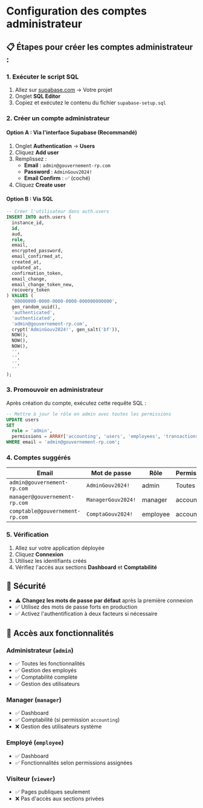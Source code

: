 # Configuration des comptes administrateur

## 📋 **Étapes pour créer les comptes administrateur :**

### **1. Exécuter le script SQL**
1. Allez sur [supabase.com](https://supabase.com) → Votre projet
2. Onglet **SQL Editor**
3. Copiez et exécutez le contenu du fichier `supabase-setup.sql`

### **2. Créer un compte administrateur**

#### **Option A : Via l'interface Supabase (Recommandé)**
1. Onglet **Authentication** → **Users**
2. Cliquez **Add user**
3. Remplissez :
   - **Email** : `admin@gouvernement-rp.com`
   - **Password** : `AdminGouv2024!`
   - **Email Confirm** : ✅ (coché)
4. Cliquez **Create user**

#### **Option B : Via SQL**
```sql
-- Créer l'utilisateur dans auth.users
INSERT INTO auth.users (
  instance_id,
  id,
  aud,
  role,
  email,
  encrypted_password,
  email_confirmed_at,
  created_at,
  updated_at,
  confirmation_token,
  email_change,
  email_change_token_new,
  recovery_token
) VALUES (
  '00000000-0000-0000-0000-000000000000',
  gen_random_uuid(),
  'authenticated',
  'authenticated',
  'admin@gouvernement-rp.com',
  crypt('AdminGouv2024!', gen_salt('bf')),
  NOW(),
  NOW(),
  NOW(),
  '',
  '',
  '',
  ''
);
```

### **3. Promouvoir en administrateur**
Après création du compte, exécutez cette requête SQL :

```sql
-- Mettre à jour le rôle en admin avec toutes les permissions
UPDATE users 
SET 
  role = 'admin',
  permissions = ARRAY['accounting', 'users', 'employees', 'transactions']
WHERE email = 'admin@gouvernement-rp.com';
```

### **4. Comptes suggérés**

| Email | Mot de passe | Rôle | Permissions |
|-------|-------------|------|-------------|
| `admin@gouvernement-rp.com` | `AdminGouv2024!` | admin | Toutes |
| `manager@gouvernement-rp.com` | `ManagerGouv2024!` | manager | accounting |
| `comptable@gouvernement-rp.com` | `ComptaGouv2024!` | employee | accounting |

### **5. Vérification**
1. Allez sur votre application déployée
2. Cliquez **Connexion**
3. Utilisez les identifiants créés
4. Vérifiez l'accès aux sections **Dashboard** et **Comptabilité**

## 🔐 **Sécurité**
- ⚠️ **Changez les mots de passe par défaut** après la première connexion
- ✅ Utilisez des mots de passe forts en production
- ✅ Activez l'authentification à deux facteurs si nécessaire

## 🚀 **Accès aux fonctionnalités**

### **Administrateur (`admin`)**
- ✅ Toutes les fonctionnalités
- ✅ Gestion des employés
- ✅ Comptabilité complète
- ✅ Gestion des utilisateurs

### **Manager (`manager`)**
- ✅ Dashboard
- ✅ Comptabilité (si permission `accounting`)
- ❌ Gestion des utilisateurs système

### **Employé (`employee`)**
- ✅ Dashboard
- ✅ Fonctionnalités selon permissions assignées

### **Visiteur (`viewer`)**
- ✅ Pages publiques seulement
- ❌ Pas d'accès aux sections privées 